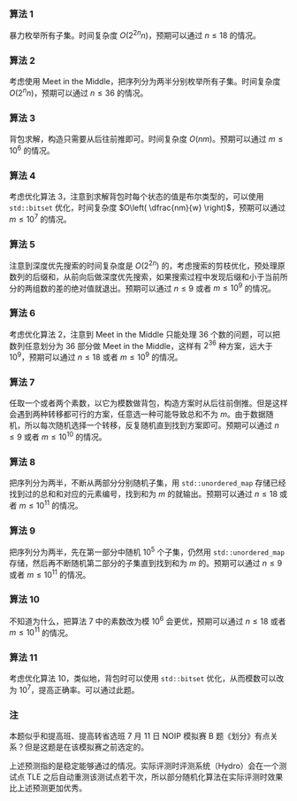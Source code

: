 ### 算法 1

暴力枚举所有子集。时间复杂度 $O(2^{2n} n)$，预期可以通过 $n \leq 18$ 的情况。

### 算法 2

考虑使用 Meet in the Middle，把序列分为两半分别枚举所有子集。时间复杂度 $O(2^n n)$，预期可以通过 $n \leq 36$ 的情况。

### 算法 3

背包求解，构造只需要从后往前推即可。时间复杂度 $O(nm)$。预期可以通过 $m \leq 10^6$ 的情况。

### 算法 4

考虑优化算法 3，注意到求解背包时每个状态的值是布尔类型的，可以使用 `std::bitset` 优化，时间复杂度 $O\left( \dfrac{nm}{w} \right)$，预期可以通过 $m \leq 10^7$ 的情况。

### 算法 5

注意到深度优先搜索的时间复杂度是 $O(2^{2n})$ 的，考虑搜索的剪枝优化，预处理原数列的后缀和，从前向后做深度优先搜索，如果搜索过程中发现后缀和小于当前所分的两组数的差的绝对值就退出。预期可以通过 $n \leq 9$ 或者 $m \leq 10^9$ 的情况。

### 算法 6

考虑优化算法 2，注意到 Meet in the Middle 只能处理 $36$ 个数的问题，可以把数列任意划分为 $36$ 部分做 Meet in the Middle，这样有 $2^{36}$ 种方案，远大于 $10^9$，预期可以通过 $n \leq 18$ 或者 $m \leq 10^9$ 的情况。

### 算法 7

任取一个或者两个素数，以它为模数做背包，构造方案时从后往前倒推。但是这样会遇到两种转移都可行的方案，任意选一种可能导致总和不为 $m$。由于数据随机，所以每次随机选择一个转移，反复随机直到找到方案即可。预期可以通过 $n \leq 9$ 或者 $m \leq 10^{10}$ 的情况。

### 算法 8

把序列分为两半，不断从两部分分别随机子集，用 `std::unordered_map` 存储已经找到过的总和和对应的元素编号，找到和为 $m$ 的就输出。预期可以通过 $n \leq 18$ 或者 $m \leq 10^{11}$ 的情况。

### 算法 9

把序列分为两半，先在第一部分中随机 $10^5$ 个子集，仍然用 `std::unordered_map` 存储，然后再不断随机第二部分的子集直到找到和为 $m$ 的。预期可以通过 $n \leq 9$ 或者 $m \leq 10^{11}$ 的情况。

### 算法 10

不知道为什么，把算法 7 中的素数改为模 $10^6$ 会更优，预期可以通过 $n \leq 18$ 或者 $m \leq 10^{11}$ 的情况。

### 算法 11

考虑优化算法 10，类似地，背包时可以使用 `std::bitset` 优化，从而模数可以改为 $10^7$，提高正确率。可以通过此题。

### 注

本题似乎和提高班、提高转省选班 7 月 11 日 NOIP 模拟赛 B 题《划分》有点关系？但是这题是在该模拟赛之前选定的。

上述预测指的是稳定能够通过的情况。实际评测时评测系统（Hydro）会在一个测试点 TLE 之后自动重测该测试点若干次，所以部分随机化算法在实际评测时效果比上述预测更加优秀。
